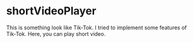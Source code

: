 # shortVideoPlayer
This is something look like Tik-Tok. 
I tried to implement some features of Tik-Tok.
Here, you can play short video.
